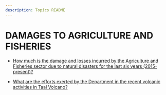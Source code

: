 ```yaml
---
description: Topics README
---
```


# DAMAGES TO AGRICULTURE AND FISHERIES


 - [How much is the damage and losses incurred by the Agriculture and Fisheries sector due to natural disasters for the last six years (2015-present)?](/key-issues-in-agriculture/damages-to-agriculture-and-fisheries/how-much-is-the-damage-and-losses-incurred-by-the-agriculture-and-fisheries-sector-due-to-natural-di.html)
    
 - [What are the efforts exerted by the Department in the recent volcanic activities in Taal Volcano?](/key-issues-in-agriculture/damages-to-agriculture-and-fisheries/what-are-the-efforts-exerted-by-the-department-in-the-recent-volcanic-activities-in-taal-volcano.html)
    
